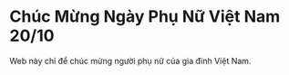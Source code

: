 # Chúc Mừng Ngày Phụ Nữ Việt Nam 20/10
Web này chỉ để chúc mừng người phụ nữ của gia đình Việt Nam.
